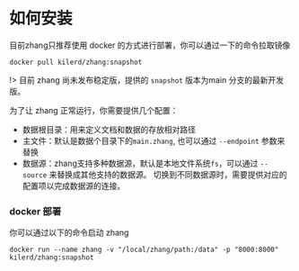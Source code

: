 # 如何安装


目前zhang只推荐使用 docker 的方式进行部署，你可以通过一下的命令拉取镜像
```shell
docker pull kilerd/zhang:snapshot
```

!> 目前 zhang 尚未发布稳定版，提供的 `snapshot` 版本为main 分支的最新开发版。

为了让 zhang 正常运行，你需要提供几个配置：
- 数据根目录：用来定义文档和数据的存放相对路径
- 主文件：默认是数据个目录下的`main.zhang`, 也可以通过 `--endpoint` 参数来替换
- 数据源：zhang支持多种数据源，默认是本地文件系统`fs`，可以通过 `--source` 来替换成其他支持的数据源。 切换到不同数据源时，需要提供对应的配置项以完成数据源的连接。


### docker 部署
你可以通过以下的命令启动 zhang
```shell
docker run --name zhang -v "/local/zhang/path:/data" -p "8000:8000" kilerd/zhang:snapshot
```

